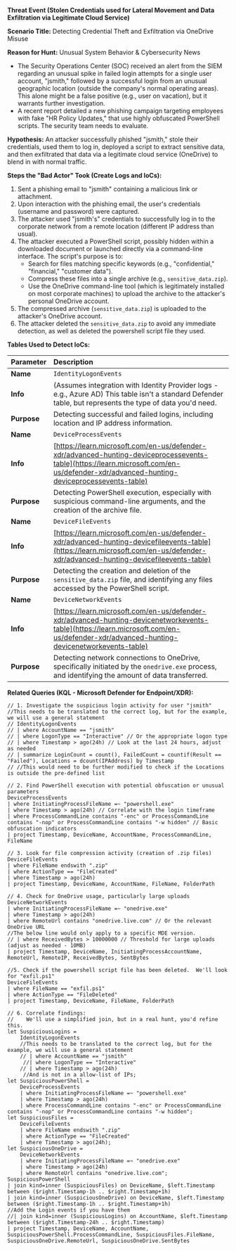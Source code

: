 **Threat Event (Stolen Credentials used for Lateral Movement and Data Exfiltration via Legitimate Cloud Service)**

**Scenario Title:**  Detecting Credential Theft and Exfiltration via OneDrive Misuse

**Reason for Hunt:**  Unusual System Behavior & Cybersecurity News

* The Security Operations Center (SOC) received an alert from the SIEM regarding an unusual spike in failed login attempts for a single user account, "jsmith," followed by a successful login from an unusual geographic location (outside the company's normal operating areas). This alone might be a false positive (e.g., user on vacation), but it warrants further investigation.
* A recent report detailed a new phishing campaign targeting employees with fake "HR Policy Updates," that use highly obfuscated PowerShell scripts. The security team needs to evaluate.

**Hypothesis:**  An attacker successfully phished "jsmith," stole their credentials, used them to log in, deployed a script to extract sensitive data, and then exfiltrated that data via a legitimate cloud service (OneDrive) to blend in with normal traffic.

**Steps the "Bad Actor" Took (Create Logs and IoCs):**

1. Sent a phishing email to "jsmith" containing a malicious link or attachment.
2. Upon interaction with the phishing email, the user's credentials (username and password) were captured.
3. The attacker used "jsmith's" credentials to successfully log in to the corporate network from a remote location (different IP address than usual).
4. The attacker executed a PowerShell script, possibly hidden within a downloaded document or launched directly via a command-line interface.  The script's purpose is to:
    *   Search for files matching specific keywords (e.g., "confidential," "financial," "customer data").
    *   Compress these files into a single archive (e.g., `sensitive_data.zip`).
    *   Use the OneDrive command-line tool (which is legitimately installed on most corporate machines) to upload the archive to the attacker's personal OneDrive account.
5. The compressed archive (`sensitive_data.zip`) is uploaded to the attacker's OneDrive account.
6. The attacker deleted the `sensitive_data.zip` to avoid any immediate detection, as well as deleted the powershell script file they used.

**Tables Used to Detect IoCs:**

| Parameter            | Description                                                                                                                   |
| :------------------- | :---------------------------------------------------------------------------------------------------------------------------- |
| **Name**             | `IdentityLogonEvents`                                                                                                        |
| **Info**             | (Assumes integration with Identity Provider logs - e.g., Azure AD)  This table isn't a standard Defender table, but represents the type of data you'd need. |
| **Purpose**          | Detecting successful and failed logins, including location and IP address information.                                        |
| **Name**             | `DeviceProcessEvents`                                                                                                      |
| **Info**             | [https://learn.microsoft.com/en-us/defender-xdr/advanced-hunting-deviceprocessevents-table](https://learn.microsoft.com/en-us/defender-xdr/advanced-hunting-deviceprocessevents-table)                                   |
| **Purpose**          | Detecting PowerShell execution, especially with suspicious command-line arguments, and the creation of the archive file.   |
| **Name**             | `DeviceFileEvents`                                                                                                         |
| **Info**             | [https://learn.microsoft.com/en-us/defender-xdr/advanced-hunting-devicefileevents-table](https://learn.microsoft.com/en-us/defender-xdr/advanced-hunting-devicefileevents-table)                                     |
| **Purpose**          | Detecting the creation and deletion of the `sensitive_data.zip` file, and identifying any files accessed by the PowerShell script. |
| **Name**             | `DeviceNetworkEvents`                                                                                                    |
| **Info**             | [https://learn.microsoft.com/en-us/defender-xdr/advanced-hunting-devicenetworkevents-table](https://learn.microsoft.com/en-us/defender-xdr/advanced-hunting-devicenetworkevents-table)                                  |
| **Purpose**          | Detecting network connections to OneDrive, specifically initiated by the `onedrive.exe` process, and identifying the amount of data transferred. |

**Related Queries (KQL - Microsoft Defender for Endpoint/XDR):**

```kql
// 1. Investigate the suspicious login activity for user "jsmith"
//This needs to be translated to the correct log, but for the example, we will use a general statement
// IdentityLogonEvents
// | where AccountName == "jsmith"
// | where LogonType == "Interactive" // Or the appropriate logon type
// | where Timestamp > ago(24h) // Look at the last 24 hours, adjust as needed
// | summarize LoginCount = count(), FailedCount = countif(Result == "Failed"), Locations = dcount(IPAddress) by Timestamp
// //This would need to be further modified to check if the Locations is outside the pre-defined list

// 2. Find PowerShell execution with potential obfuscation or unusual parameters
DeviceProcessEvents
| where InitiatingProcessFileName =~ "powershell.exe"
| where Timestamp > ago(24h) // Correlate with the login timeframe
| where ProcessCommandLine contains "-enc" or ProcessCommandLine contains "-nop" or ProcessCommandLine contains "-w hidden" // Basic obfuscation indicators
| project Timestamp, DeviceName, AccountName, ProcessCommandLine, FileName

// 3. Look for file compression activity (creation of .zip files)
DeviceFileEvents
| where FileName endswith ".zip"
| where ActionType == "FileCreated"
| where Timestamp > ago(24h)
| project Timestamp, DeviceName, AccountName, FileName, FolderPath

// 4. Check for OneDrive usage, particularly large uploads
DeviceNetworkEvents
| where InitiatingProcessFileName =~ "onedrive.exe"
| where Timestamp > ago(24h)
| where RemoteUrl contains "onedrive.live.com" // Or the relevant OneDrive URL
//The below line would only apply to a specific MDE version.
// | where ReceivedBytes > 10000000 // Threshold for large uploads (adjust as needed - 10MB)
| project Timestamp, DeviceName, InitiatingProcessAccountName, RemoteUrl, RemoteIP, ReceivedBytes, SentBytes

//5. Check if the powershell script file has been deleted.  We'll look for "exfil.ps1"
DeviceFileEvents
| where FileName == "exfil.ps1"
| where ActionType == "FileDeleted"
| project Timestamp, DeviceName, FileName, FolderPath

// 6. Correlate findings:
//    We'll use a simplified join, but in a real hunt, you'd refine this.
let SuspiciousLogins = 
    IdentityLogonEvents
	//This needs to be translated to the correct log, but for the example, we will use a general statement
    // | where AccountName == "jsmith"
     //| where LogonType == "Interactive"
    // | where Timestamp > ago(24h)
     //And is not in a allow-list of IPs;
let SuspiciousPowerShell =
    DeviceProcessEvents
    | where InitiatingProcessFileName =~ "powershell.exe"
    | where Timestamp > ago(24h)
    | where ProcessCommandLine contains "-enc" or ProcessCommandLine contains "-nop" or ProcessCommandLine contains "-w hidden";
let SuspiciousFiles =
    DeviceFileEvents
    | where FileName endswith ".zip"
    | where ActionType == "FileCreated"
    | where Timestamp > ago(24h);
let SuspiciousOneDrive =
    DeviceNetworkEvents
    | where InitiatingProcessFileName =~ "onedrive.exe"
    | where Timestamp > ago(24h)
    | where RemoteUrl contains "onedrive.live.com";
SuspiciousPowerShell
| join kind=inner (SuspiciousFiles) on DeviceName, $left.Timestamp between ($right.Timestamp-1h .. $right.Timestamp+1h)
| join kind=inner (SuspiciousOneDrive) on DeviceName, $left.Timestamp between ($right.Timestamp-1h .. $right.Timestamp+1h)
//Add the Login events if you have them
//| join kind=inner (SuspiciousLogins) on AccountName, $left.Timestamp between ($right.Timestamp-24h .. $right.Timestamp)
| project Timestamp, DeviceName, AccountName, SuspiciousPowerShell.ProcessCommandLine, SuspiciousFiles.FileName, SuspiciousOneDrive.RemoteUrl, SuspiciousOneDrive.SentBytes
```

